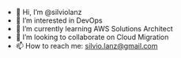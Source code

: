 - 👋 Hi, I’m @silviolanz
- 👀 I’m interested in DevOps
- 🌱 I’m currently learning AWS Solutions Architect
- 💞️ I’m looking to collaborate on Cloud Migration
- 📫 How to reach me: silvio.lanz@gmail.com

<!---
silviolanz/silviolanz is a ✨ special ✨ repository because its `README.md` (this file) appears on your GitHub profile.
You can click the Preview link to take a look at your changes.
--->
